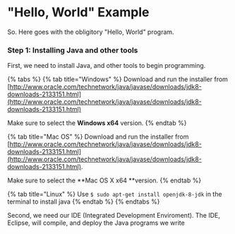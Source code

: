 # "Hello, World" Example

So. Here goes with the obligitory "Hello, World" program.

### Step 1: Installing Java and other tools

First, we need to install Java, and other tools to begin programming.

{% tabs %}
{% tab title="Windows" %}
Download and run the installer from [http://www.oracle.com/technetwork/java/javase/downloads/jdk8-downloads-2133151.html](http://www.oracle.com/technetwork/java/javase/downloads/jdk8-downloads-2133151.html)

Make sure to select the **Windows x64** version.
{% endtab %}

{% tab title="Mac OS" %}
Download and run the installer from [http://www.oracle.com/technetwork/java/javase/downloads/jdk8-downloads-2133151.html](http://www.oracle.com/technetwork/java/javase/downloads/jdk8-downloads-2133151.html).

Make sure to select the **Mac OS X x64 **version.
{% endtab %}

{% tab title="Linux" %}
Use `$ sudo apt-get install openjdk-8-jdk` in the terminal to install java
{% endtab %}
{% endtabs %}

Second, we need our IDE \(Integrated Development Enviroment\). The IDE, Eclipse, will compile, and deploy the Java programs we write




